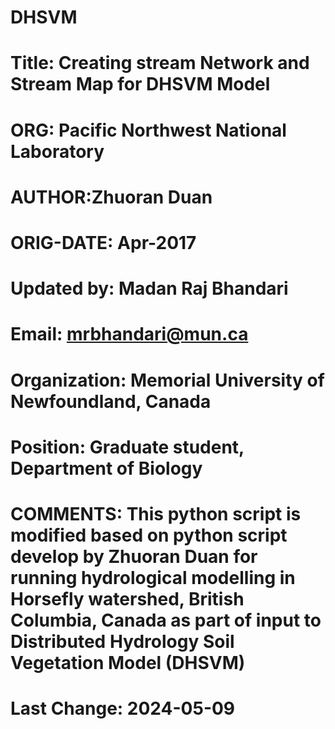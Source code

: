 # DHSVM
# Title: Creating stream Network and Stream Map for DHSVM Model
# ORG: Pacific Northwest National Laboratory
# AUTHOR:Zhuoran Duan
# ORIG-DATE:    Apr-2017
# Updated by: Madan Raj Bhandari
# Email: mrbhandari@mun.ca
# Organization: Memorial University of Newfoundland, Canada
# Position: Graduate student, Department of Biology
# COMMENTS: This python script is modified based on python script develop by Zhuoran Duan for running hydrological modelling in Horsefly watershed, British Columbia, Canada as part of input to Distributed Hydrology Soil Vegetation Model (DHSVM)
# Last Change: 2024-05-09 
